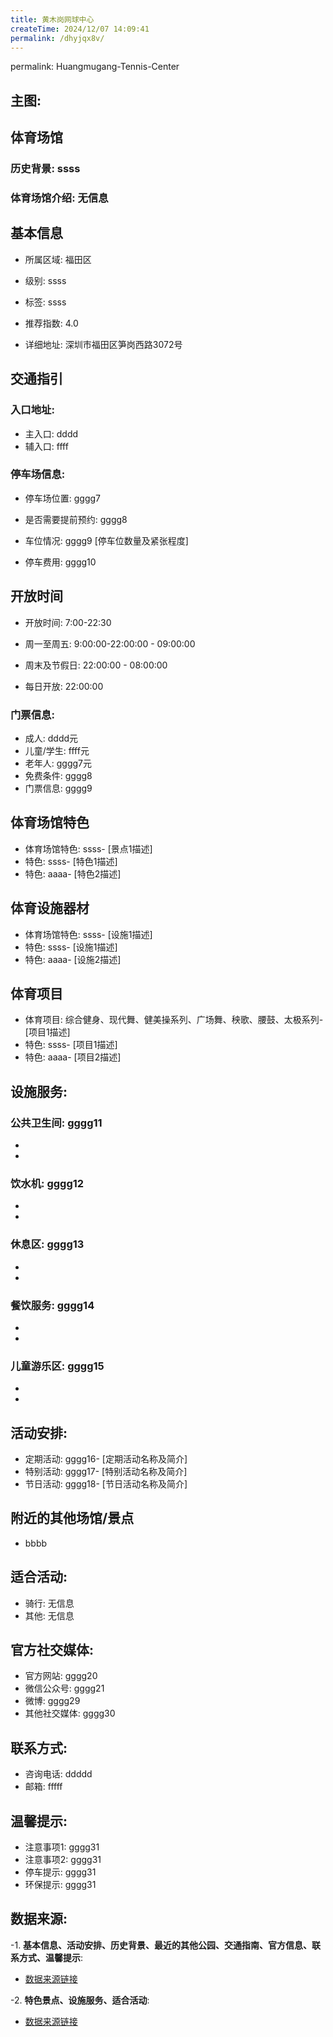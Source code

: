```yaml
---
title: 黄木岗网球中心
createTime: 2024/12/07 14:09:41
permalink: /dhyjqx8v/
---
```

permalink: Huangmugang-Tennis-Center
## 主图:
<ImageCard
image="https://www.sztyzx.com.cn/public/uploads/images/20240326/2f25e8521cf7b0a61acfd3518543449f.png"
title= "黄木岗网球中心"
description= "ssss"
date="2024/12/07"
href="/"
author="sunshang-hl"
/>
## 体育场馆
### 历史背景: ssss
### 体育场馆介绍: 无信息
## 基本信息

- 所属区域: 福田区

- 级别: ssss

- 标签: ssss

- 推荐指数: 4.0

- 详细地址: 深圳市福田区笋岗西路3072号

## 交通指引

### 入口地址:
- 主入口: dddd
- 辅入口: ffff
### 停车场信息:
- 停车场位置: gggg7

- 是否需要提前预约: gggg8

- 车位情况: gggg9 [停车位数量及紧张程度]

- 停车费用: gggg10

## 开放时间
- 开放时间: 7:00-22:30    

- 周一至周五: 9:00:00-22:00:00 - 09:00:00
- 周末及节假日: 22:00:00 - 08:00:00
- 每日开放: 22:00:00

### 门票信息:
- 成人: dddd元
- 儿童/学生: ffff元
- 老年人: gggg7元
- 免费条件: gggg8
- 门票信息: gggg9
## 体育场馆特色
- 体育场馆特色: ssss- [景点1描述]
- 特色: ssss- [特色1描述]
- 特色: aaaa- [特色2描述]
## 体育设施器材
- 体育场馆特色: ssss- [设施1描述]
- 特色: ssss- [设施1描述]
- 特色: aaaa- [设施2描述]
## 体育项目
- 体育项目: 综合健身、现代舞、健美操系列、广场舞、秧歌、腰鼓、太极系列- [项目1描述]
- 特色: ssss- [项目1描述]
- 特色: aaaa- [项目2描述]
## 设施服务:
### 公共卫生间: gggg11
- 
- 
### 饮水机: gggg12
- 
- 
### 休息区: gggg13
- 
- 
### 餐饮服务: gggg14
- 
- 
### 儿童游乐区: gggg15
- 
- 
## 活动安排:
- 定期活动: gggg16- [定期活动名称及简介]
- 特别活动: gggg17- [特别活动名称及简介]
- 节日活动: gggg18- [节日活动名称及简介]
## 附近的其他场馆/景点
- bbbb

## 适合活动:
- 骑行: 无信息
- 其他: 无信息

## 官方社交媒体:
- 官方网站: gggg20
- 微信公众号: gggg21
- 微博: gggg29
- 其他社交媒体: gggg30

## 联系方式:
- 咨询电话: ddddd 
- 邮箱: fffff

## 温馨提示:
- 注意事项1: gggg31
- 注意事项2: gggg31
- 停车提示: gggg31
- 环保提示: gggg31

## 数据来源:
-1. **基本信息、活动安排、历史背景、最近的其他公园、交通指南、官方信息、联系方式、温馨提示**:
- [数据来源链接](http://wtl.sz.gov.cn/ggfw/tyl/zytycgylb/index.html)

-2. **特色景点、设施服务、适合活动**:
- [数据来源链接](http://wtl.sz.gov.cn/ggfw/tyl/zytycgylb/index.html)

